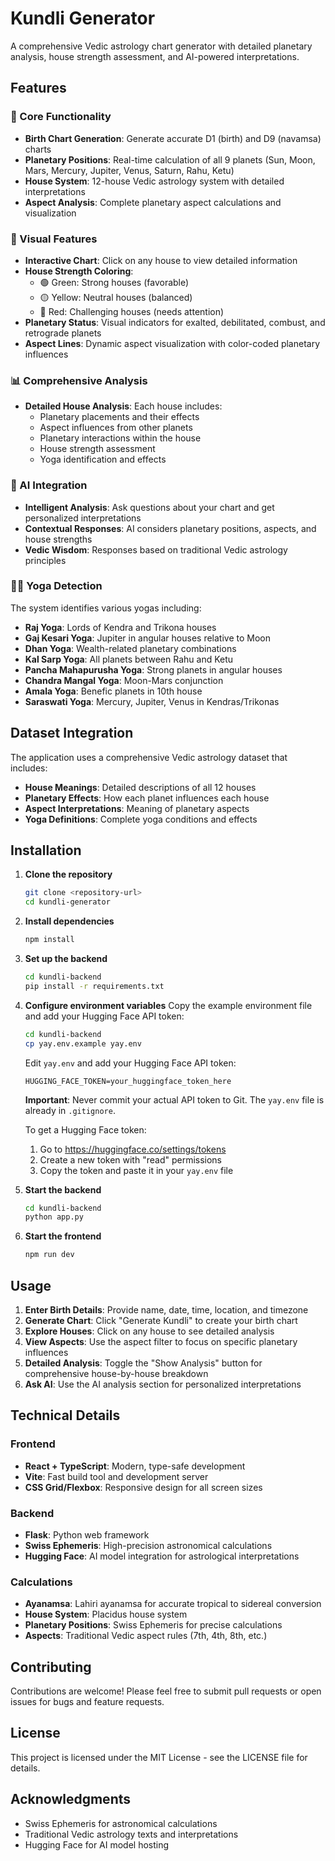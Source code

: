 # Kundli Generator

A comprehensive Vedic astrology chart generator with detailed planetary analysis, house strength assessment, and AI-powered interpretations.

## Features

### 🎯 Core Functionality
- **Birth Chart Generation**: Generate accurate D1 (birth) and D9 (navamsa) charts
- **Planetary Positions**: Real-time calculation of all 9 planets (Sun, Moon, Mars, Mercury, Jupiter, Venus, Saturn, Rahu, Ketu)
- **House System**: 12-house Vedic astrology system with detailed interpretations
- **Aspect Analysis**: Complete planetary aspect calculations and visualization

### 🎨 Visual Features
- **Interactive Chart**: Click on any house to view detailed information
- **House Strength Coloring**: 
  - 🟢 Green: Strong houses (favorable)
  - 🟡 Yellow: Neutral houses (balanced)
  - 🔴 Red: Challenging houses (needs attention)
- **Planetary Status**: Visual indicators for exalted, debilitated, combust, and retrograde planets
- **Aspect Lines**: Dynamic aspect visualization with color-coded planetary influences

### 📊 Comprehensive Analysis
- **Detailed House Analysis**: Each house includes:
  - Planetary placements and their effects
  - Aspect influences from other planets
  - Planetary interactions within the house
  - House strength assessment
  - Yoga identification and effects

### 🤖 AI Integration
- **Intelligent Analysis**: Ask questions about your chart and get personalized interpretations
- **Contextual Responses**: AI considers planetary positions, aspects, and house strengths
- **Vedic Wisdom**: Responses based on traditional Vedic astrology principles

### 🧘‍♀️ Yoga Detection
The system identifies various yogas including:
- **Raj Yoga**: Lords of Kendra and Trikona houses
- **Gaj Kesari Yoga**: Jupiter in angular houses relative to Moon
- **Dhan Yoga**: Wealth-related planetary combinations
- **Kal Sarp Yoga**: All planets between Rahu and Ketu
- **Pancha Mahapurusha Yoga**: Strong planets in angular houses
- **Chandra Mangal Yoga**: Moon-Mars conjunction
- **Amala Yoga**: Benefic planets in 10th house
- **Saraswati Yoga**: Mercury, Jupiter, Venus in Kendras/Trikonas

## Dataset Integration

The application uses a comprehensive Vedic astrology dataset that includes:
- **House Meanings**: Detailed descriptions of all 12 houses
- **Planetary Effects**: How each planet influences each house
- **Aspect Interpretations**: Meaning of planetary aspects
- **Yoga Definitions**: Complete yoga conditions and effects

## Installation

1. **Clone the repository**
   ```bash
   git clone <repository-url>
   cd kundli-generator
   ```

2. **Install dependencies**
   ```bash
   npm install
   ```

3. **Set up the backend**
   ```bash
   cd kundli-backend
   pip install -r requirements.txt
   ```

4. **Configure environment variables**
   Copy the example environment file and add your Hugging Face API token:
   ```bash
   cd kundli-backend
   cp yay.env.example yay.env
   ```
   
   Edit `yay.env` and add your Hugging Face API token:
   ```
   HUGGING_FACE_TOKEN=your_huggingface_token_here
   ```
   
   **Important**: Never commit your actual API token to Git. The `yay.env` file is already in `.gitignore`.
   
   To get a Hugging Face token:
   1. Go to https://huggingface.co/settings/tokens
   2. Create a new token with "read" permissions
   3. Copy the token and paste it in your `yay.env` file

5. **Start the backend**
   ```bash
   cd kundli-backend
   python app.py
   ```

6. **Start the frontend**
   ```bash
   npm run dev
   ```

## Usage

1. **Enter Birth Details**: Provide name, date, time, location, and timezone
2. **Generate Chart**: Click "Generate Kundli" to create your birth chart
3. **Explore Houses**: Click on any house to see detailed analysis
4. **View Aspects**: Use the aspect filter to focus on specific planetary influences
5. **Detailed Analysis**: Toggle the "Show Analysis" button for comprehensive house-by-house breakdown
6. **Ask AI**: Use the AI analysis section for personalized interpretations

## Technical Details

### Frontend
- **React + TypeScript**: Modern, type-safe development
- **Vite**: Fast build tool and development server
- **CSS Grid/Flexbox**: Responsive design for all screen sizes

### Backend
- **Flask**: Python web framework
- **Swiss Ephemeris**: High-precision astronomical calculations
- **Hugging Face**: AI model integration for astrological interpretations

### Calculations
- **Ayanamsa**: Lahiri ayanamsa for accurate tropical to sidereal conversion
- **House System**: Placidus house system
- **Planetary Positions**: Swiss Ephemeris for precise calculations
- **Aspects**: Traditional Vedic aspect rules (7th, 4th, 8th, etc.)

## Contributing

Contributions are welcome! Please feel free to submit pull requests or open issues for bugs and feature requests.

## License

This project is licensed under the MIT License - see the LICENSE file for details.

## Acknowledgments

- Swiss Ephemeris for astronomical calculations
- Traditional Vedic astrology texts and interpretations
- Hugging Face for AI model hosting
